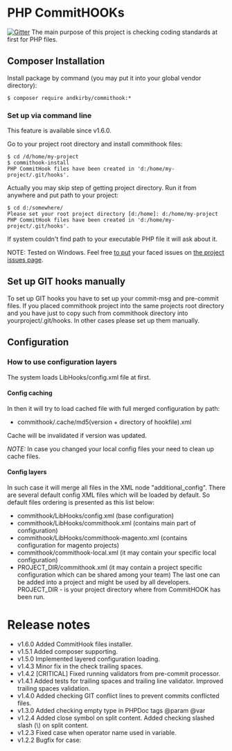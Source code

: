 # PHP CommitHOOKs

[![Gitter](https://badges.gitter.im/Join%20Chat.svg)](https://gitter.im/andkirby/commithook?utm_source=badge&utm_medium=badge&utm_campaign=pr-badge&utm_content=badge)
The main purpose of this project is checking coding standards at first for PHP files.

## Composer Installation

Install package by command (you may put it into your global vendor directory):

    $ composer require andkirby/commithook:*

### Set up via command line

This feature is available since v1.6.0.

Go to your project root directory and install commithook files:

    $ cd /d/home/my-project
    $ commithook-install
    PHP CommitHook files have been created in 'd:/home/my-project/.git/hooks'.

Actually you may skip step of getting project directory.
Run it from anywhere and put path to your project:

    $ cd d:/somewhere/
    Please set your root project directory [d:/home]: d:/home/my-project
    PHP CommitHook files have been created in 'd:/home/my-project/.git/hooks'.

If system couldn't find path to your executable PHP file it will ask about it.

NOTE: Tested on Windows. Feel free [to put](../../issues/new "Add a new issue") your faced issues on [the project issues page](../../issues "Issues").

## Set up GIT hooks manually

To set up GIT hooks you have to set up your commit-msg and pre-commit files.
If you placed commithook project into the same projects root directory and you 
have just to copy such from commithook directory into yourproject/.git/hooks.
In other cases please set up them manually.

## Configuration

### How to use configuration layers

The system loads LibHooks/config.xml file at first.

#### Config caching
In then it will try to load cached file with full merged configuration by path:

- commithook/.cache/md5(version + directory of hookfile).xml

Cache will be invalidated if version was updated.

*NOTE:* In case you changed your local config files your need to clean up cache files. 

#### Config layers
In such case it will merge all files in the XML node "additional_config". There are several default config XML files which will be loaded by default. So default files ordering is presented as this list below:
- commithook/LibHooks/config.xml (base configuration)
- commithook/LibHooks/commithook.xml (contains main part of configuration)
- commithook/LibHooks/commithook-magento.xml (contains configuration for magento projects)
- commithook/commithook-local.xml (it may contain your specific local configuration)
- PROJECT_DIR/commithook.xml (it may contain a project specific configuration which can be shared among your team)
The last one can be added into a project and might be used by all developers. PROJECT_DIR - is your project directory where from CommitHOOK has been run.

# Release notes
- v1.6.0 Added CommitHook files installer.
- v1.5.1 Added composer supporting.
- v1.5.0 Implemented layered configuration loading.
- v1.4.3 Minor fix in the check trailing spaces.
- v1.4.2 [CRITICAL] Fixed running validators from pre-commit processor.
- v1.4.1 Added tests for trailing spaces and trailing line validator. Improved trailing spaces validation.
- v1.4.0 Added checking GIT conflict lines to prevent commits conflicted files.
- v1.3.0 Added checking empty type in PHPDoc tags @param @var
- v1.2.4 Added close symbol on split content. Added checking slashed slash (\\) on split content.
- v1.2.3 Fixed case when operator name used in variable.
- v1.2.2 Bugfix for case:
<?php if ($i != $recommendationsCount-1) echo ","?>
